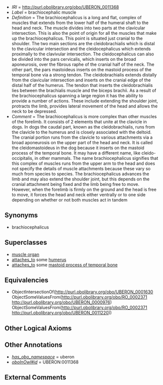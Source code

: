  * *IRI* = http://purl.obolibrary.org/obo/UBERON_0011368
 * *Label* = brachiocephalic muscle
 * *Definition* = The brachiocephalicus is a long and flat, complex of muscles that extends from the lower half of the humeral shaft to the head and neck. The muscle divides into two parts at the clavicular intersection. This is also the point of origin for all the muscles that make up the brachiocephalicus. This point is situated just cranial to the shoulder. The two main sections are the cleidobrachialis which is distal to the clavicular intersection and the cleidocephalicus which extends proximally to the clavivular intersection. The cleidocephalicus can also be divided into the pars cervicalis, which inserts on the broad aponeurosis, over the fibrous raphe of the cranial half of the neck. The other part, the pars mastoideus inserts on the mastoid process of the temporal bone via a strong tendon. The cleidobrachialis extends distally from the clavicular intersection and inserts on the cranial edge of the distal half of the humerus. The tendon that inserts the cleidobrachialis lies between the brachialis muscle and the biceps brachii. As a result of the brachiocephalicus spanning a large region it has the ability to provide a number of actions. These include extending the shoulder joint, protracts the limb, provides lateral movement of the head and allows the neck to be depressed.
 * *Comment* = The brachiocephalicus is more complex than other muscles of the forelimb. It consists of 2 elements that unite at the clavicle in dogs. In dogs the caudal part, known as the cleidobrachialis, runs from the clavicle to the humerus and is closely associated with the deltoid. The cranial portion runs from the clavicle to various attachments via a broad aponeurosis on the upper part of the head and neck. It is called the cleidomastoideus in the dog because it inserts on the mastoid process of the temporal bone. It may have a different name, like cleido-occipitalis, in other mammals. The name brachiocephalicus signifies that this complex of muscles runs from the upper arm to the head and does not specify the details of muscle attachments because these vary so much from species to species. The brachiocephalicus advances the limb and may also extend the shoulder joint, but this depends on the cranial attachment being fixed and the limb being free to move. However, when the forelimb is firmly on the ground and the head is free to move, it forces the head and neck either ventrally or to one side depending on whether or not both muscles act in tandem

## Synonyms

 * brachiocephalicus

## Superclasses

 * [muscle organ](../../UBERON/30/UBERON_0001630.md)
 * [attaches_to](../../RO/71/RO_0002371.md) some [humerus](../../UBERON/76/UBERON_0000976.md)
 * [attaches_to](../../RO/71/RO_0002371.md) some [mastoid process of temporal bone](../../UBERON/20/UBERON_0011220.md)

## Equivalencies

 * ObjectIntersectionOf(<http://purl.obolibrary.org/obo/UBERON_0001630> ObjectSomeValuesFrom(<http://purl.obolibrary.org/obo/RO_0002371> <http://purl.obolibrary.org/obo/UBERON_0000976>) ObjectSomeValuesFrom(<http://purl.obolibrary.org/obo/RO_0002371> <http://purl.obolibrary.org/obo/UBERON_0011220>))

## Other Logical Axioms


## Other Annotations

 * *[has_obo_namespace](../../ce/oboInOwl#hasOBONamespace.md)* = uberon
 * *[oboInOwl#id](../../id/oboInOwl#id.md)* = UBERON:0011368

## External Comments

